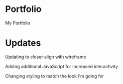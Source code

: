 # Portfolio
My Portfolio

# Updates
Updating to closer align with wireframe

Adding additional JavaScript for increased interactivity

Changing styling to match the look i'm going for
